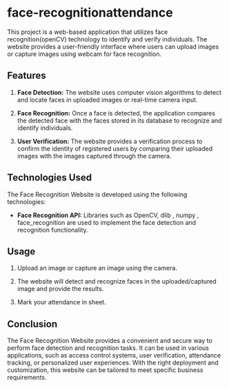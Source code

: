 # face-recognitionattendance

This project is a web-based application that utilizes face recognition(openCV) technology to identify and verify individuals. The website provides a user-friendly interface where users can upload images or capture images using webcam for face recognition.

## Features

1. **Face Detection:** The website uses computer vision algorithms to detect and locate faces in uploaded images or real-time camera input.

2. **Face Recognition:** Once a face is detected, the application compares the detected face with the faces stored in its database to recognize and identify individuals.

3. **User Verification:** The website provides a verification process to confirm the identity of registered users by comparing their uploaded images with the images captured through the camera.


## Technologies Used

The Face Recognition Website is developed using the following technologies:

- **Face Recognition API:** Libraries such as OpenCV, dlib , numpy , face_recognition are used to implement the face detection and recognition functionality.

## Usage

1. Upload an image or capture an image using the camera.

2. The website will detect and recognize faces in the uploaded/captured image and provide the results.

3. Mark your attendance in sheet.

## Conclusion

The Face Recognition Website provides a convenient and secure way to perform face detection and recognition tasks. It can be used in various applications, such as access control systems, user verification, attendance tracking, or personalized user experiences. With the right deployment and customization, this website can be tailored to meet specific business requirements.
